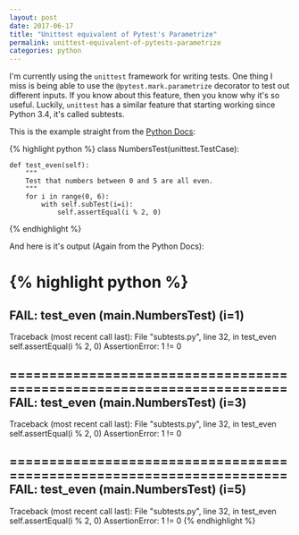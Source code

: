 ```yaml
---
layout: post
date: 2017-06-17
title: "Unittest equivalent of Pytest's Parametrize"
permalink: unittest-equivalent-of-pytests-parametrize
categories: python
---
```


I'm currently using the `unittest` framework for writing tests. One thing I miss is being able to use the `@pytest.mark.parametrize` decorator to test out different inputs. If you know about this feature, then you know why it's so useful. Luckily, `unittest` has a similar feature that starting working since Python 3.4, it's called subtests.

This is the example straight from the [Python Docs](https://docs.python.org/3/library/unittest.html#distinguishing-test-iterations-using-subtests):

{% highlight python %}
class NumbersTest(unittest.TestCase):

    def test_even(self):
        """
        Test that numbers between 0 and 5 are all even.
        """
        for i in range(0, 6):
            with self.subTest(i=i):
                self.assertEqual(i % 2, 0)
{% endhighlight %}

And here is it's output (Again from the Python Docs):

{% highlight python %}
======================================================================
FAIL: test_even (__main__.NumbersTest) (i=1)
----------------------------------------------------------------------
Traceback (most recent call last):
  File "subtests.py", line 32, in test_even
    self.assertEqual(i % 2, 0)
AssertionError: 1 != 0

======================================================================
FAIL: test_even (__main__.NumbersTest) (i=3)
----------------------------------------------------------------------
Traceback (most recent call last):
  File "subtests.py", line 32, in test_even
    self.assertEqual(i % 2, 0)
AssertionError: 1 != 0

======================================================================
FAIL: test_even (__main__.NumbersTest) (i=5)
----------------------------------------------------------------------
Traceback (most recent call last):
  File "subtests.py", line 32, in test_even
    self.assertEqual(i % 2, 0)
AssertionError: 1 != 0
{% endhighlight %}
